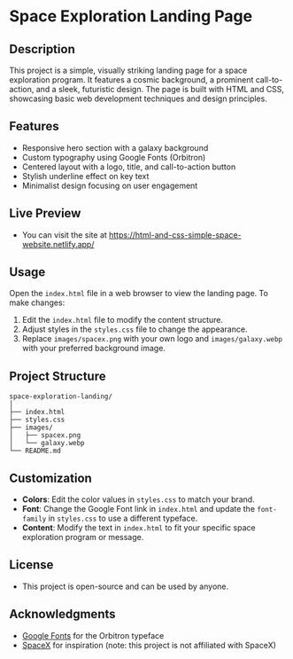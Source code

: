# Space Exploration Landing Page

## Description

This project is a simple, visually striking landing page for a space exploration program. It features a cosmic background, a prominent call-to-action, and a sleek, futuristic design. The page is built with HTML and CSS, showcasing basic web development techniques and design principles.

## Features

- Responsive hero section with a galaxy background
- Custom typography using Google Fonts (Orbitron)
- Centered layout with a logo, title, and call-to-action button
- Stylish underline effect on key text
- Minimalist design focusing on user engagement

## Live Preview

- You can visit the site at https://html-and-css-simple-space-website.netlify.app/

## Usage

Open the `index.html` file in a web browser to view the landing page. To make changes:

1. Edit the `index.html` file to modify the content structure.
2. Adjust styles in the `styles.css` file to change the appearance.
3. Replace `images/spacex.png` with your own logo and `images/galaxy.webp` with your preferred background image.

## Project Structure

```
space-exploration-landing/
│
├── index.html
├── styles.css
├── images/
│   ├── spacex.png
│   └── galaxy.webp
└── README.md
```

## Customization

- **Colors**: Edit the color values in `styles.css` to match your brand.
- **Font**: Change the Google Font link in `index.html` and update the `font-family` in `styles.css` to use a different typeface.
- **Content**: Modify the text in `index.html` to fit your specific space exploration program or message.

## License

- This project is open-source and can be used by anyone.

## Acknowledgments

- [Google Fonts](https://fonts.google.com/) for the Orbitron typeface
- [SpaceX](https://www.spacex.com/) for inspiration (note: this project is not affiliated with SpaceX)
